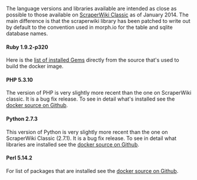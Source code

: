 The language versions and libraries available are intended as close as possible to those available on
[ScraperWiki Classic](https://classic.scraperwiki.com/) as of January 2014. The main difference is that the scraperwiki library
has been patched to write out by default to the convention used in morph.io for the table and sqlite database names.

#### Ruby 1.9.2-p320
Here is the [list of installed Gems](https://github.com/openaustralia/morph-docker-ruby/blob/master/Gemfile) directly from the
source that's used to build the docker image.

#### PHP 5.3.10
The version of PHP is very slightly more recent than the one on ScraperWiki classic. It is a bug fix release.
To see in detail what's installed see the [docker source on Github](https://github.com/openaustralia/morph-docker-php).

#### Python 2.7.3
This version of Python is very slightly more recent than the one on ScraperWiki Classic (2.7.1). It is a bug fix release.
To see in detail what libraries are installed see the [docker source on Github](https://github.com/openaustralia/morph-docker-python).

#### Perl 5.14.2
For list of packages that are installed see the [docker source on Github](https://github.com/openaustralia/morph-docker-perl).
